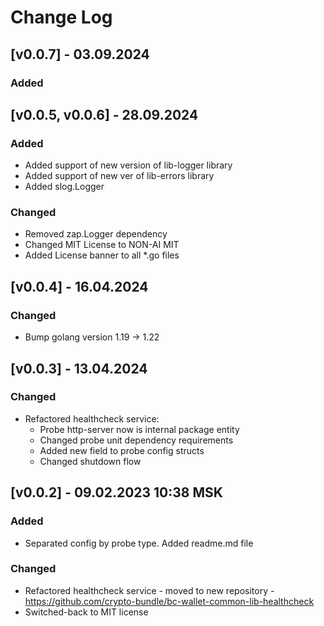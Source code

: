 # Change Log

## [v0.0.7] - 03.09.2024
### Added

## [v0.0.5, v0.0.6] - 28.09.2024
### Added
* Added support of new version of lib-logger library
* Added support of new ver of lib-errors library
* Added slog.Logger
### Changed
* Removed zap.Logger dependency
* Changed MIT License to NON-AI MIT
* Added License banner to all *.go files

## [v0.0.4] - 16.04.2024
### Changed
* Bump golang version 1.19 -> 1.22

## [v0.0.3] - 13.04.2024
### Changed
* Refactored healthcheck service:
  * Probe http-server now is internal package entity
  * Changed probe unit dependency requirements
  * Added new field to probe config structs
  * Changed shutdown flow

## [v0.0.2] - 09.02.2023 10:38 MSK
### Added
* Separated config by probe type. Added readme.md file
### Changed
* Refactored healthcheck service - moved to new repository - https://github.com/crypto-bundle/bc-wallet-common-lib-healthcheck
* Switched-back to MIT license